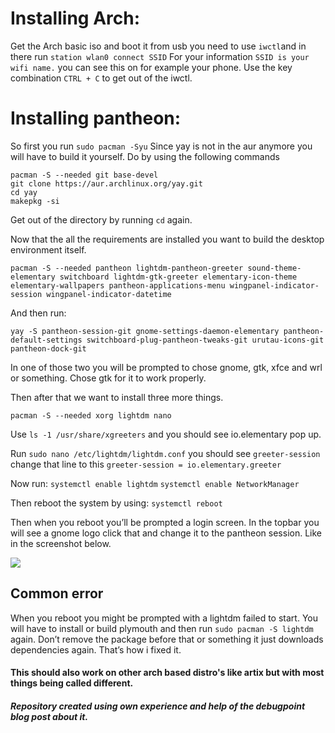 # Installing Arch:
Get the Arch basic iso and boot it from usb you need to use `iwctl`and in there run `station wlan0 connect SSID` For your information `SSID is your wifi name.` you can see this on for example your phone. Use the key combination `CTRL + C` to get out of the iwctl.

# Installing pantheon:
So first you run `sudo pacman -Syu`
Since yay is not in the aur anymore you will have to build it yourself.
Do by using the following commands

```
pacman -S --needed git base-devel
git clone https://aur.archlinux.org/yay.git
cd yay
makepkg -si
```

Get out of the directory by running `cd` again. 

Now that the all the requirements are installed you want to build the desktop environment itself.

```pacman -S --needed pantheon lightdm-pantheon-greeter sound-theme-elementary switchboard lightdm-gtk-greeter elementary-icon-theme elementary-wallpapers pantheon-applications-menu wingpanel-indicator-session wingpanel-indicator-datetime```

And then run:

```yay -S pantheon-session-git gnome-settings-daemon-elementary pantheon-default-settings switchboard-plug-pantheon-tweaks-git urutau-icons-git pantheon-dock-git```

In one of those two you will be prompted to chose gnome, gtk, xfce and wrl or something. Chose gtk for it to work properly.

Then after that we want to install three more things.

```pacman -S --needed xorg lightdm nano```

Use `ls -1 /usr/share/xgreeters` and you should see io.elementary pop up.

Run `sudo nano /etc/lightdm/lightdm.conf` you should see `greeter-session` change that line to this ```greeter-session = io.elementary.greeter```

Now run:
`systemctl enable lightdm` 
`systemctl enable NetworkManager`

Then reboot the system by using:
`systemctl reboot`

Then when you reboot you’ll be prompted a login screen. In the topbar you will see a gnome logo click that and change it to the pantheon session. Like in the screenshot below. 

<img src="https://www.debugpoint.com/wp-content/uploads/2021/02/Login-screen-Pantheon-in-Arch.jpg">

## Common error
When you reboot you might be prompted with a lightdm failed to start. You will have to install or build plymouth and then run `sudo pacman -S lightdm`  again. Don’t remove the package before that or something it just downloads dependencies again. That’s how i fixed it. 

#### This should also work on other arch based distro's like artix but with most things being called different.
##### Repository created using own experience and help of the debugpoint blog post about it.
